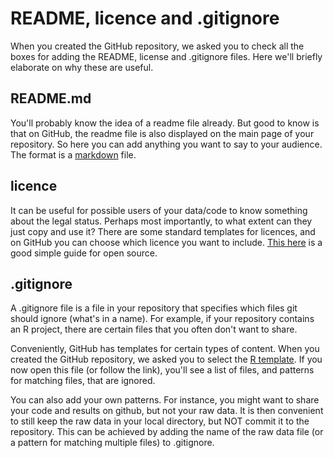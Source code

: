 # README, licence and .gitignore

When you created the GitHub repository, we asked you to check all the boxes for adding
the README, license and .gitignore files. Here we'll briefly elaborate on why these 
are useful.


## README.md

You'll probably know the idea of a readme file already. But good to know is that 
on GitHub, the readme file is also displayed on the main page of your repository.
So here you can add anything you want to say to your audience. The format is a [markdown](https://github.com/adam-p/markdown-here/wiki/Markdown-Cheatsheet) file.


## licence

It can be useful for possible users of your data/code to know something about the 
legal status. Perhaps most importantly, to what extent can they just copy and use it?
There are some standard templates for licences, and on GitHub you can choose which licence
you want to include. [This here](https://choosealicense.com/) is a good simple guide for open source.


## .gitignore

A .gitignore file is a file in your repository that specifies which files git should ignore (what's in a name).
For example, if your repository contains an R project, there are certain files that
you often don't want to share.

Conveniently, GitHub has templates for certain types of content.
When you created the GitHub repository, we asked you to select the [R template](https://github.com/github/gitignore/blob/master/R.gitignore).
If you now open this file (or follow the link), you'll see a list of files, and patterns for matching files,
that are ignored. 

You can also add your own patterns. For instance, you might want to share your code and results
on github, but not your raw data. It is then convenient to still keep the raw data in your 
local directory, but NOT commit it to the repository. This can be achieved by adding the name
of the raw data file (or a pattern for matching multiple files) to .gitignore.

